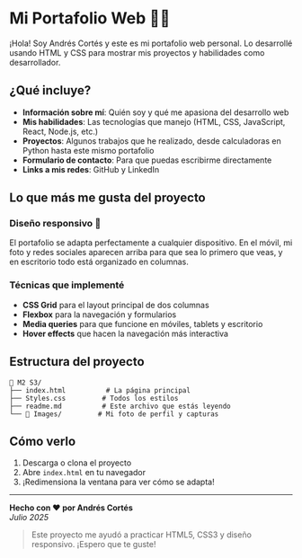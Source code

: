 # Mi Portafolio Web 👨‍💻

¡Hola! Soy Andrés Cortés y este es mi portafolio web personal. Lo desarrollé usando HTML y CSS para mostrar mis proyectos y habilidades como desarrollador.

## ¿Qué incluye?

- **Información sobre mí**: Quién soy y qué me apasiona del desarrollo web
- **Mis habilidades**: Las tecnologías que manejo (HTML, CSS, JavaScript, React, Node.js, etc.)
- **Proyectos**: Algunos trabajos que he realizado, desde calculadoras en Python hasta este mismo portafolio
- **Formulario de contacto**: Para que puedas escribirme directamente
- **Links a mis redes**: GitHub y LinkedIn

## Lo que más me gusta del proyecto

### Diseño responsivo 📱
El portafolio se adapta perfectamente a cualquier dispositivo. En el móvil, mi foto y redes sociales aparecen arriba para que sea lo primero que veas, y en escritorio todo está organizado en columnas.

### Técnicas que implementé
- **CSS Grid** para el layout principal de dos columnas
- **Flexbox** para la navegación y formularios  
- **Media queries** para que funcione en móviles, tablets y escritorio
- **Hover effects** que hacen la navegación más interactiva

## Estructura del proyecto

```
📁 M2 S3/
├── index.html          # La página principal
├── Styles.css         # Todos los estilos
├── readme.md          # Este archivo que estás leyendo
└── 📁 Images/         # Mi foto de perfil y capturas
```

## Cómo verlo

1. Descarga o clona el proyecto
2. Abre `index.html` en tu navegador
3. ¡Redimensiona la ventana para ver cómo se adapta!


---

**Hecho con ❤️ por Andrés Cortés**  
*Julio 2025*

> Este proyecto me ayudó a practicar HTML5, CSS3 y diseño responsivo. ¡Espero que te guste!